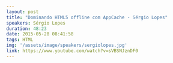 ```yaml
---
layout: post
title: "Dominando HTML5 offline com AppCache - Sérgio Lopes"
speakers: Sérgio Lopes
duration: 48:23
date: 2015-05-28 08:41:58
tags: HTML
img: '/assets/image/speakers/sergiolopes.jpg'
link: https://www.youtube.com/watch?v=sVBSNJznDF0
---
```


